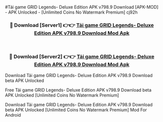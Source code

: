 #Tải game GRID Legends- Deluxe Edition APK v798.9 Download [APK-MOD] - APK Unlocked - [Unlimited Coins No Watermark Premium] cj92h



<div align="center">

<h3>🔴 Download [Server1] 👉👉 <a href="https://momento.my/?title=Tải_game_GRID_Legends-_Deluxe_Edition_APK_v798.9_Download">Tải game GRID Legends- Deluxe Edition APK v798.9 Download Mod Apk</a></h3><br>

<h3>🔴 Download [Server2] 👉👉 <a href="https://momento.my/?title=Tải_game_GRID_Legends-_Deluxe_Edition_APK_v798.9_Download">Tải game GRID Legends- Deluxe Edition APK v798.9 Download Mod Apk</a></h3>
</div>



Download Tải game GRID Legends- Deluxe Edition APK v798.9 Download beta APK Unlocked

Free Tải game GRID Legends- Deluxe Edition APK v798.9 Download beta APK Unlocked [Unlimited Coins No Watermark Premium]

Download Tải game GRID Legends- Deluxe Edition APK v798.9 Download beta APK Unlocked [Unlimited Coins No Watermark Premium] Mod For Android

